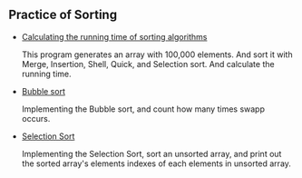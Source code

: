 **Practice of Sorting**
---
- [Calculating the running time of sorting algorithms](https://github.com/Stakada/Programs/tree/master/Sorting/Calculating_Sorting)
  
  This program generates an array with 100,000 elements. And sort it with Merge, Insertion, Shell, Quick, and Selection sort. And calculate the running time.
  
- [Bubble sort]()

  Implementing the Bubble sort, and count how many times swapp occurs.

- [Selection Sort]()
  
  Implementing the Selection Sort, sort an unsorted array, and print out the sorted array's elements indexes of each elements in unsorted array. 
